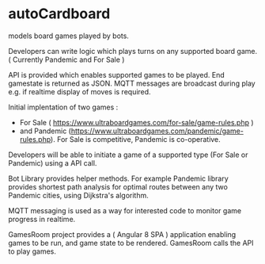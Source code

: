 # autoCardboard
models board games played by bots.

Developers can write logic which plays turns on any supported board game. ( Currently Pandemic and For Sale )

API is provided which enables supported games to be played.
End gamestate is returned as JSON.
MQTT messages are broadcast during play e.g. if realtime display of moves is required.

Initial implentation of two games : 
* For Sale ( https://www.ultraboardgames.com/for-sale/game-rules.php ) 
* and Pandemic (https://www.ultraboardgames.com/pandemic/game-rules.php). 
For Sale is competitive, Pandemic is co-operative.

Developers will be able to initiate a game of a supported type (For Sale or Pandemic) using a API call.

Bot Library provides helper methods. For example Pandemic library provides shortest path analysis for optimal routes between any two Pandemic cities, using Dijkstra's algorithm.

MQTT messaging is used as a way for interested code to monitor game progress in realtime.

GamesRoom project provides a ( Angular 8 SPA ) application enabling games to be run, and game state to be rendered. GamesRoom calls the API to play games.
